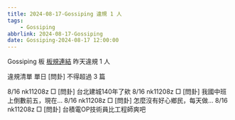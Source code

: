 ```yaml
---
title: 2024-08-17-Gossiping 違規 1 人
tags:
    - Gossiping
abbrlink: 2024-08-17-Gossiping
date: Gossiping-2024-08-17 12:00:00
---
```

Gossiping 板 [板規連結](https://www.ptt.cc/bbs/Gossiping/M.1637425085.A.07D.html)
昨天違規 1 人
<!-- more -->

違規清單
單日 [問卦] 不得超過 3 篇

8/16 nk11208z □ [問卦] 台北建城140年了欸
8/16 nk11208z □ [問卦] 我國中班上倒數前五，現在…
8/16 nk11208z □ [問卦] 怎麼沒有好心鄉民，每天做…
8/16 nk11208z □ [問卦] 台積電OP技術員比工程師爽吧